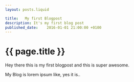 ```yaml
---
layout: posts.liquid

title:   My first Blogpost
description: It's my first blog post
published_date:    2016-01-01 21:00:00 +0100
---
```

# {{ page.title }}

Hey there this is my first blogpost and this is super awesome.

My Blog is lorem ipsum like, yes it is..

